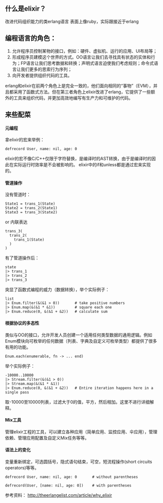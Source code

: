 ## 什么是elixir？
改进代码组织能力的类erlang语言
表面上像ruby，实际跟接近于erlang

## 编程语言的角色：
1. 允许程序员控制某物的接口，例如：硬件、虚拟机、运行的应用、UI布局等；
2. 形成程序员建模这个世界的方式。OO语言让我们去寻找具有状态的实体和行为；FP语言让我们思考数据和转换；声明式语言迫使我们考虑规则；命令式语言让我们更多的思索行为序列；
3. 向开发者提供组织代码的工具。

erlang和elixir在前两个角色上是完全一致的，他们面向相同的“事物”（EVM），并且都采用了函数式方法。但在第三者角色上elixir改进了erlang，它提供了一些额外的工具来组织代码，并更加高效地编写有生产力和可维护的代码。

## 来些配菜
#### 元编程
拿elixir的宏来举例：
```
defrecord User, name: nil, age: 0
```
elixir的宏不像C/C++仅限于字符替换，是编译时的AST转换，由于是编译时的因此在实际运行时效率是不会被影响的。
elixir中的if和unless都是通过宏来实现的。

#### 管道操作
没有管道时：
```
State1 = trans_1(State)
State2 = trans_2(State1)
State3 = trans_3(State2)
```
or 内联表达
```
trans_3(
  trans_2(
    trans_1(State)
  )
)
```
有了管道操作后：
```
state
|> trans_1
|> trans_2
|> trans_3
```
突显了函数式编程的威力（数据转换），举个实际例子：
```
list
|> Enum.filter(&(&1 > 0))       # take positive numbers
|> Enum.map(&(&1 * &1))         # square each one
|> Enum.reduce(0, &(&1 + &2))   # calculate sum
```

#### 根据协议的多态性
类似与OO的接口，允许开发人员创建一个适用任何类型数据的通用逻辑。例如Enum模块向可枚举的任何数据（列表、字典及自定义可枚举类型）都提供了很多有用的功能。
```
Enum.each(enumerable, fn -> ... end)
```
举个实际例子：
```
-10000..10000
|> Stream.filter(&(&1 > 0))
|> Stream.map(&(&1 * &1))
|> Enum.reduce(0, &(&1 + &2))   # Entire iteration happens here in a single pass
```
取-10000至10000列表，过滤大于0的值，平方，然后相加。这里不进行详细解释。

#### Mix工具
管理elixir工程的工具，可以建立各种应用（简单应用、监控应用、伞应用），管理依赖、管理应用配置及自定义Mix任务等等。

#### 语法上的变化
变量重新绑定，可选圆括号，隐式语句结束，可空，短流程操作(short circuits operators)等等。
```
defrecord User, name: nil, age: 0       # without parentheses

defrecord(User, [name: nil, age: 0])    # with parentheses
```

参考资料：
http://theerlangelist.com/article/why_elixir
